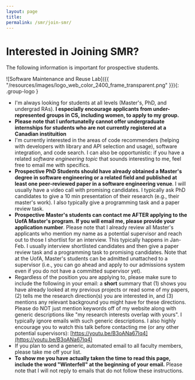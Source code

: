 ```yaml
---
layout: page
title:
permalink: /smr/join-smr/
---
```


<a name="prospective"></a>

# Interested in Joining SMR?

The following information is important for prospective students.

![Software Maintenance and Reuse Lab]({{ "/resources/images/logo_web_color_2400_frame_transparent.png" }}){: .group-logo } 

* I'm always looking for students at all levels (Master's, PhD, and undergrad RAs). **I especially encourage applicants from under-represented groups in CS, including women, to apply to my group.**
* **Please note that I unfortunatelly cannot offer undergraduate internships for students who are not currently registered at a Canadian instituition**
* I'm currently interested in the areas of code recommenders (helping with developers with library and API selection and usage), software integration, and code search. I can also be opportunistic: if you have a related *software engineering topic* that sounds interesting to me, feel free to email me with specifics.
* **Prospective PhD Students should have already obtained a Master's degree in software engineering or a related field and** **published at least one peer-reviewed paper in a software engineering venue**. I will usually have a video call with promising candidates. I typically ask PhD candidates to give a 10 min presentation of their research (e.g., their master's work). I also typically give a programming task and a paper review task.
* **Prospective Master's students can contact me AFTER applying to the UofA Master's program. If you will email me, please provide your application number**. Please note that I already review all Master's applicants who mention my name as a potential supervisor and reach out to those I shortlist for an interview. This typically happens in Jan-Feb. I usually interview shortlisted candidates and then give a paper review task and a programming task to promising candidates. Note that at the UofA, Master's students can be admitted unattached to a supervisor (i.e., you can go ahead and apply to our admissions system even if you do not have a committed supervisor yet).
* Regardless of the position you are applying to, please make sure to include the following in your email: a **short** summary that (1) shows you have already looked at my previous projects or read some of my papers, (2) tells me the research direction(s) you are interested in, and (3) mentions any relevant background you might have for these directions. Please do NOT just mention keywords off of my website along with generic descriptions like "my research interests overlap with yours". I typically ignore emails with such generic descriptions. I also highly encourage you to watch this talk before contacting me (or any other potential supervisors): [https://youtu.be/B3oANa67Iq4](https://youtu.be/B3oANa67Iq4)
* If you plan to send a generic, automated email to all faculty members, please take me off your list. 
* **To show me you have actually taken the time to read this page, include the word "Winterfell" at the beginning of your email.** Please note that I will not reply to emails that do not follow these instructions.

